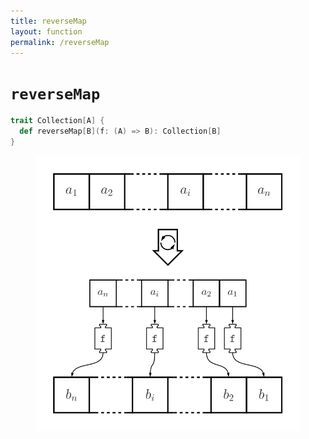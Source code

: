 ```yaml
---
title: reverseMap
layout: function
permalink: /reverseMap
---
```


# `reverseMap`

~~~ scala
trait Collection[A] {
  def reverseMap[B](f: (A) => B): Collection[B]
}
~~~

<figure class="diagram">
  <img src="images/reverseMap.svg" alt="reverseMap function">
  <!-- <figcaption class="diagram-desc"><code>reverseMap</code> uses <code>p</code> to classify elements into two groups</figcaption> -->
</figure>

